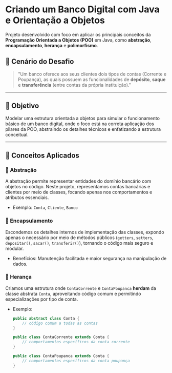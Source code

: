 # Criando um Banco Digital com Java e Orientação a Objetos

Projeto desenvolvido com foco em aplicar os principais conceitos da **Programação Orientada a Objetos (POO)** em Java, como **abstração**, **encapsulamento**, **herança** e **polimorfismo**.

## 🧠 Cenário do Desafio

> "Um banco oferece aos seus clientes dois tipos de contas (Corrente e Poupança), as quais possuem as funcionalidades de **depósito**, **saque** e **transferência** (entre contas da própria instituição)."

---

## 🎯 Objetivo

Modelar uma estrutura orientada a objetos para simular o funcionamento básico de um banco digital, onde o foco está na correta aplicação dos pilares da POO, abstraindo os detalhes técnicos e enfatizando a estrutura conceitual.

---

## 🧱 Conceitos Aplicados

### 🔹 Abstração
A abstração permite representar entidades do domínio bancário com objetos no código. Neste projeto, representamos contas bancárias e clientes por meio de classes, focando apenas nos comportamentos e atributos essenciais.

- Exemplo: `Conta`, `Cliente`, `Banco`

### 🔹 Encapsulamento
Escondemos os detalhes internos de implementação das classes, expondo apenas o necessário por meio de métodos públicos (`getters`, `setters`, `depositar()`, `sacar()`, `transferir()`), tornando o código mais seguro e modular.

- Benefícios: Manutenção facilitada e maior segurança na manipulação de dados.

### 🔹 Herança
Criamos uma estrutura onde `ContaCorrente` e `ContaPoupanca` **herdam** da classe abstrata `Conta`, aproveitando código comum e permitindo especializações por tipo de conta.

- Exemplo:
  ```java
  public abstract class Conta {
      // código comum a todas as contas
  }

  public class ContaCorrente extends Conta {
      // comportamentos específicos da conta corrente
  }

  public class ContaPoupanca extends Conta {
      // comportamentos específicos da conta poupança
  }
